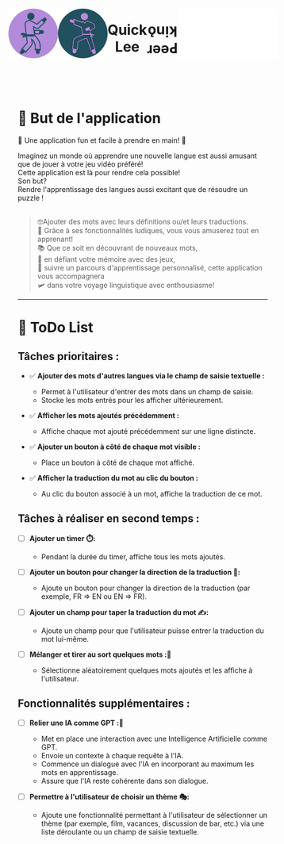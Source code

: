 
<div style="display:flex;justify-content:center;align-items:center;">
    <img src="https://github.com/8b477/Front_Quick_Lee/blob/master/Quick_Lee/Assets/karate-fighter-left.svg" alt="karate-fighter-left" width="100">
    <img align="right" src="https://github.com/8b477/Front_Quick_Lee/blob/master/Quick_Lee/Assets/karate-master-right.svg" alt="karate-fighter-right" width="100">
    <h1 align="center">Quick Lee</h1>
    <h1 align="center">ǫuᴉʞ ɹǝǝԀ</h1>
    <img src="https://github.com/8b477/Front_Quick_Lee/blob/master/Quick_Lee/Assets/karate-master-right-flip.svg" alt="karate-fighter-right" width="100">
    <img align="right" src="https://github.com/8b477/Front_Quick_Lee/blob/master/Quick_Lee/Assets/karate-fighter-left-flip.svg" alt="karate-fighter-left" width="100">
</div>

<br><br>

# 🎯 But de l'application

🚀 Une application fun et facile à prendre en main! 🎉

 Imaginez un monde où apprendre une nouvelle langue est aussi amusant que de jouer à votre jeu vidéo préféré!<br>
 Cette application est là pour rendre cela possible! <br>
 Son but?<br>
 Rendre l'apprentissage des langues  aussi excitant que de résoudre un puzzle !
<br><br>

>🤓Ajouter des mots  avec leurs définitions ou/et leurs traductions.<br>
🌟 Grâce à ses fonctionnalités ludiques, vous vous amuserez tout en apprenant!<br>
📚 Que ce soit en découvrant de nouveaux mots,<br>
🎲 en défiant votre mémoire avec des jeux, <br>
🌈 suivre un parcours d'apprentissage personnalisé, cette application vous accompagnera <br>
🛩️ dans votre voyage linguistique avec enthousiasme!


---

# 📝 ToDo List
## Tâches prioritaires :

- ✅ **Ajouter des mots d'autres langues via le champ de saisie textuelle :**
   - Permet à l'utilisateur d'entrer des mots dans un champ de saisie.
   - Stocke les mots entrés pour les afficher ultérieurement.

- ✅ **Afficher les mots ajoutés précédemment :**
   - Affiche chaque mot ajouté précédemment sur une ligne distincte.

- ✅ **Ajouter un bouton à côté de chaque mot visible :**
   - Place un bouton à côté de chaque mot affiché.

- ✅ **Afficher la traduction du mot au clic du bouton :**
   - Au clic du bouton associé à un mot, affiche la traduction de ce mot.

## Tâches à réaliser en second temps :

- [ ] **Ajouter un timer ⏱️:**
   - Pendant la durée du timer, affiche tous les mots ajoutés.

- [ ] **Ajouter un bouton pour changer la direction de la traduction 🔄:**
   - Ajoute un bouton pour changer la direction de la traduction (par exemple, FR => EN ou EN => FR).

- [ ] **Ajouter un champ pour taper la traduction du mot ✍️:**
   - Ajoute un champ pour que l'utilisateur puisse entrer la traduction du mot lui-même.

- [ ] **Mélanger et tirer au sort quelques mots :🔀**
   - Sélectionne aléatoirement quelques mots ajoutés et les affiche à l'utilisateur.

## Fonctionnalités supplémentaires :

- [ ] **Relier une IA comme GPT :🤖**
   - Met en place une interaction avec une Intelligence Artificielle comme GPT.
   - Envoie un contexte à chaque requête à l'IA.
   - Commence un dialogue avec l'IA en incorporant au maximum les mots en apprentissage.
   - Assure que l'IA reste cohérente dans son dialogue.

- [ ] **Permettre à l'utilisateur de choisir un thème 🎭:**
    - Ajoute une fonctionnalité permettant à l'utilisateur de sélectionner un thème (par exemple, film, vacances, discussion de bar, etc.) via une liste déroulante ou un champ de saisie textuelle.
